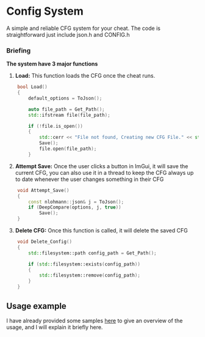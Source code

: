 # Config System 
A simple and reliable CFG system for your cheat. The code is straightforward just include json.h and CONFIG.h



### Briefing
**The system have 3 major functions**

1. **Load:** This function loads the CFG once the cheat runs.
```cpp
    bool Load()
    {
        default_options = ToJson();

        auto file_path = Get_Path();
        std::ifstream file(file_path);

        if (!file.is_open())
        {
            std::cerr << "File not found, Creating new CFG File." << std::endl;
            Save();
            file.open(file_path);
        }
```




2. **Attempt Save:** Once the user clicks a button in ImGui, it will save the current CFG, you can also use it in a thread to keep the CFG always up to date whenever the user changes something in their CFG
```cpp
    void Attempt_Save()
    {
        const nlohmann::json& j = ToJson();
        if (DeepCompare(options, j, true))
            Save();
    }
```


3. **Delete CFG:** Once this function is called, it will delete the saved CFG
```cpp
    void Delete_Config()
    {
        std::filesystem::path config_path = Get_Path();

        if (std::filesystem::exists(config_path))
        {
            std::filesystem::remove(config_path);
        }
    }
```



## Usage example 
I have already provided some samples [here](https://github.com/xidenlz/CONFIG_SYSTEM/blob/3f8e04b782009b3f0a5b5c3eebb12f13fe71aa05/CFG/Samples/Example/CFG_SYS/CONFIG.h#L82) to give an overview of the usage, and I will explain it briefly here.
